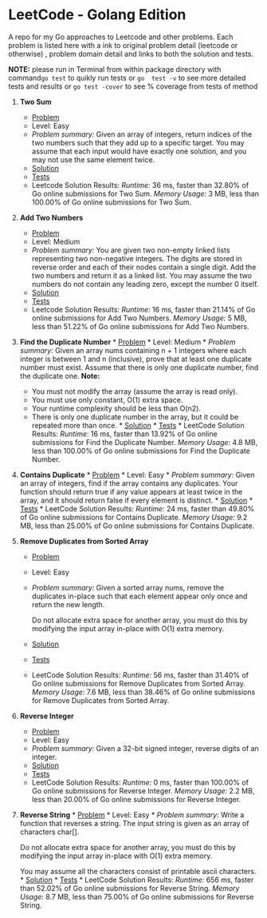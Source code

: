 # LeetCode - Golang Edition

A repo for my Go approaches to Leetcode and other problems. Each problem is listed here with a ink to original 
problem detail (leetcode or otherwise) , problem domain detail and links to both the solution and tests.

**NOTE:** please run in Terminal from within package directory with command`go test` to quikly run tests or `go 
    test -v` to see more detailed tests and results or `go test -cover` to see % coverage from tests of method

1. **Two Sum**
    * [Problem](https://leetcode.com/problems/two-sum/)
    * Level: Easy
    * *Problem summary:* Given an array of integers, return indices of the two numbers such that they add up to a 
    specific target. You may assume that each input would have exactly one solution, and you may not use the same element twice.
    * [Solution](./src/awesomeProject/twoSum/twosum.go)
    * [Tests](./src/awesomeProject/twoSum/twosum_test.go) 
    * Leetcode Solution Results:
      _Runtime:_ 36 ms, faster than 32.80% of Go online submissions for Two Sum.
      _Memory Usage:_ 3 MB, less than 100.00% of Go online submissions for Two Sum.
    
2. **Add Two Numbers**
    * [Problem](https://leetcode.com/problems/add-two-numbers/)
    * Level: Medium
    * *Problem summary:* You are given two non-empty linked lists representing two non-negative integers. The digits 
    are stored in reverse order and each of their nodes contain a single digit. Add the two numbers and return it as 
    a linked list. You may assume the two numbers do not contain any leading zero, except the number 0 itself.
    * [Solution](./src/awesomeProject/addTwoNumbers/addtwonum.go)
    * [Tests](./src/awesomeProject/addTwoNumbers/addtwonum_test.go) 
    * Leetcode Solution Results:
      _Runtime:_ 16 ms, faster than 21.14% of Go online submissions for Add Two Numbers.
      _Memory Usage:_ 5 MB, less than 51.22% of Go online submissions for Add Two Numbers.
      
287. **Find the Duplicate Number**
    * [Problem](https://leetcode.com/problems/find-the-duplicate-number/)
    * Level: Medium
    * *Problem summary:* Given an array nums containing n + 1 integers where each integer is between 1 and n (inclusive), prove that at least one duplicate number must exist. Assume that there is only one duplicate number, find the duplicate one.
        **Note:**
        
       - You must not modify the array (assume the array is read only).
       - You must use only constant, O(1) extra space.
       - Your runtime complexity should be less than O(n2).
       - There is only one duplicate number in the array, but it could be repeated more than once.
    * [Solution](./src/awesomeProject/findDuplicate/findDuplicate.go)
    * [Tests](./src/awesomeProject/findDuplicate/findDuplicate_test.go)
    * LeetCode Solution Results:
      _Runtime_: 16 ms, faster than 13.92% of Go online submissions for Find the Duplicate Number.
      _Memory Usage:_ 4.8 MB, less than 100.00% of Go online submissions for Find the Duplicate Number.
      
217. **Contains Duplicate**
    * [Problem](https://leetcode.com/problems/contains-duplicate/)
    * Level: Easy
    * *Problem summary:* Given an array of integers, find if the array contains any duplicates. Your function should return true if any value appears at least twice in the array, and it should return false if every element is distinct.
    * [Solution](./src/awesomeProject/dupes/dupes.go)
    * [Tests](./src/awesomeProject/dupes/dupes_test.go)
    * LeetCode Solution Results:
      _Runtime:_ 24 ms, faster than 49.80% of Go online submissions for Contains Duplicate.
      _Memory Usage:_ 9.2 MB, less than 25.00% of Go online submissions for Contains Duplicate.
      
26. **Remove Duplicates from Sorted Array**
    * [Problem](https://leetcode.com/problems/remove-duplicates-from-sorted-array/)
    * Level: Easy
    * *Problem summary:* Given a sorted array nums, remove the duplicates in-place such that each element appear only once and return the new length.
                         
      Do not allocate extra space for another array, you must do this by modifying the input array in-place with O(1) extra memory.
    * [Solution](./src/awesomeProject/removeDupesSorted/removedupes_sorted.go)
    * [Tests](./src/awesomeProject/removeDupesSorted/removedupes_sorted_test.go)
    * LeetCode Solution Results:
      _Runtime:_ 56 ms, faster than 31.40% of Go online submissions for Remove Duplicates from Sorted Array.
      _Memory Usage:_ 7.6 MB, less than 38.46% of Go online submissions for Remove Duplicates from Sorted Array.
      
7. **Reverse Integer**
    * [Problem](https://leetcode.com/problems/reverse-integer/)
    * Level: Easy
    * *Problem summary:* Given a 32-bit signed integer, reverse digits of an integer.
    * [Solution](./src/awesomeProject/reverseInt/reverse_int.go)
    * [Tests](./src/awesomeProject/reverseInt/reverse_int_test.go)
    * LeetCode Solution Results:
      _Runtime:_ 0 ms, faster than 100.00% of Go online submissions for Reverse Integer.
      _Memory Usage:_ 2.2 MB, less than 20.00% of Go online submissions for Reverse Integer.
      
344. **Reverse String**
    * [Problem](https://leetcode.com/problems/reverse-string/)
    * Level: Easy
    * *Problem summary:* Write a function that reverses a string. The input string is given as an array of characters char[].
                         
     Do not allocate extra space for another array, you must do this by modifying the input array in-place with O(1) extra memory.
                         
     You may assume all the characters consist of printable ascii characters.
    * [Solution](./src/awesomeProject/reverseString/reverse_strings.go)
    * [Tests](./src/awesomeProject/reverseString/reverse_strings_test.go)
    * LeetCode Solution Results:
      _Runtime:_ 656 ms, faster than 52.02% of Go online submissions for Reverse String.
      _Memory Usage:_ 8.7 MB, less than 75.00% of Go online submissions for Reverse String.
